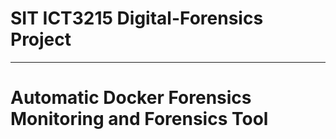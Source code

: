 # SIT ICT3215 Digital-Forensics Project
---

# Automatic Docker Forensics Monitoring and Forensics Tool 


